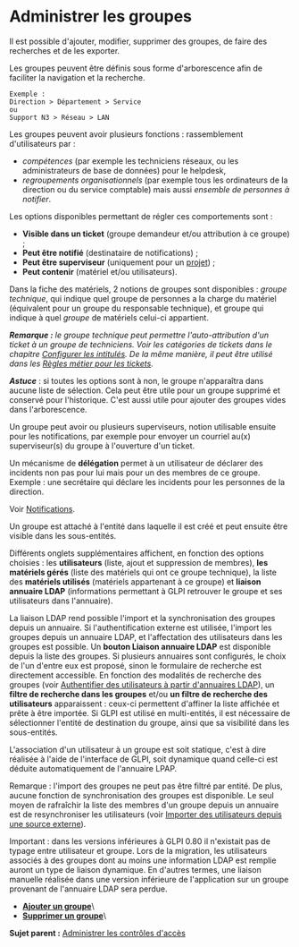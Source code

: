 Administrer les groupes
=======================

Il est possible d'ajouter, modifier, supprimer des groupes, de faire des recherches et de les
exporter.

Les groupes peuvent être définis sous forme d'arborescence afin de faciliter la navigation et la recherche. 

    Exemple :
    Direction > Département > Service
    ou
    Support N3 > Réseau > LAN

Les groupes peuvent avoir plusieurs fonctions : rassemblement d'utilisateurs par : 
- *compétences* (par exemple les techniciens réseaux, ou les administrateurs de base de données) pour le helpdesk,
- *regroupements organisationnels* (par exemple tous les ordinateurs de la direction ou du service comptable) mais aussi *ensemble de personnes à notifier*.

Les options disponibles permettant de régler ces comportements sont :
- **Visible dans un ticket** (groupe demandeur et/ou attribution à ce groupe) ; 
- **Peut être notifié** (destinataire de notifications) ;
- **Peut être superviseur** (uniquement pour un [projet](index.php?fr/06_Module_Outils/02_Projetss/01_Projets.md "voir gérer les projets")) ;
- **Peut contenir** (matériel et/ou utilisateurs).

Dans la fiche des matériels, 2 notions de groupes sont disponibles :
*groupe technique*, qui indique quel groupe de personnes a la charge du matériel (équivalent pour un groupe du responsable technique), et groupe qui indique à quel *groupe* de matériels celui-ci appartient.

***Remarque :** le groupe technique peut permettre l'auto-attribution d'un ticket à un groupe de techniciens. Voir les catégories de tickets dans le chapitre [Configurer les
intitulés](config_dropdown.html "Les intitulés se configurent depuis le menu Configuration > Intitulés").
De la même manière, il peut être utilisé dans les [Règles métier pour les
tickets](administration_rule_ticket.html "Lors de la création d'un ticket, un mécanisme permet de modifier les attributs du ticket de manière automatique.").*

***Astuce*** : si toutes les options sont à non, le groupe n'apparaîtra dans aucune liste de sélection. Cela peut être utile pour un groupe supprimé et conservé pour l'historique. C'est aussi utile pour ajouter des groupes vides dans l'arborescence.

Un groupe peut avoir ou plusieurs superviseurs, notion utilisable ensuite pour les notifications, par exemple pour envoyer un courriel au(x) superviseur(s) du groupe à l'ouverture d'un ticket.

Un mécanisme de **délégation** permet à un utilisateur de déclarer des incidents non pas pour lui mais pour un des membres de ce groupe.
Exemple : une secrétaire qui déclare les incidents pour les personnes de la direction.

Voir [Notifications](config_notification_notifications.html "Une notification est l'association d'un événement pour un type donné avec un modèle. Une liste destinataire est créée à cet effet.").

Un groupe est attaché à l'entité dans laquelle il est créé et peut ensuite être visible dans les sous-entités.

Différents onglets supplémentaires affichent, en fonction des options choisies : les **utilisateurs** (liste, ajout et suppression de
membres), **les matériels gérés** (liste des matériels qui ont ce groupe
technique), la liste des **matériels utilisés** (matériels appartenant à
ce groupe) et **liaison annuaire LDAP** (informations permettant à GLPI
retrouver le groupe et ses utilisateurs dans l'annuaire).

La liaison LDAP rend possible l'import et la synchronisation des groupes
depuis un annuaire. Si l'authentification externe est utilisée, l'import
les groupes depuis un annuaire LDAP, et l'affectation des utilisateurs
dans les groupes est possible. Un **bouton Liaison annuaire LDAP** est
disponible depuis la liste des groupes. Si plusieurs annuaires sont
configurés, le choix de l'un d'entre eux est proposé, sinon le
formulaire de recherche est directement accessible. En fonction des
modalités de recherche des groupes (voir [Authentifier des utilisateurs
à partir d'annuaires
LDAP](config_auth_ldap.html "L'interface de GLPI avec les annuaires LDAP se configure depuis le menu Configuration > Authentification > Annuaire LDAP.")),
un **filtre de recherche dans les groupes** et/ou **un filtre de
recherche des utilisateurs** apparaissent : ceux-ci permettent d'affiner
la liste affichée et prête à être importée. Si GLPI est utilisé en
multi-entités, il est nécessaire de sélectionner l'entité de destination
du groupe, ainsi que sa visibilité dans les sous-entités.

L'association d'un utilisateur à un groupe est soit statique, c'est à
dire réalisée à l'aide de l'interface de GLPI, soit dynamique quand
celle-ci est déduite automatiquement de l'annuaire LPAP.

Remarque : l'import des groupes ne peut pas être filtré par entité. De
plus, aucune fonction de synchronisation des groupes est disponible. Le
seul moyen de rafraîchir la liste des membres d'un groupe depuis un
annuaire est de resynchroniser les utilisateurs (voir [Importer des
utilisateurs depuis une source
externe](administration_user_import.html)).

Important : dans les versions inférieures à GLPI 0.80 il n'existait pas
de typage entre utilisateur et groupe. Lors de la migration, les
utilisateurs associés à des groupes dont au moins une information LDAP
est remplie auront un type de liaison dynamique. En d'autres termes, une
liaison manuelle réalisée dans une version inférieure de l'application
sur un groupe provenant de l'annuaire LDAP sera perdue.

-   **[Ajouter un groupe](../glpi/administration_group_t_create.html)**\
-   **[Supprimer un
    groupe](../glpi/administration_group_t_delete.html)**\

**Sujet parent :** [Administrer les contrôles
d'accès](../glpi/access_control_intro.html "Cette partie décrit comment administrer le système de contrôle d'accès qui permet à chaque utilisateur d'accéder à un contexte d'utilisation spécifique.")
